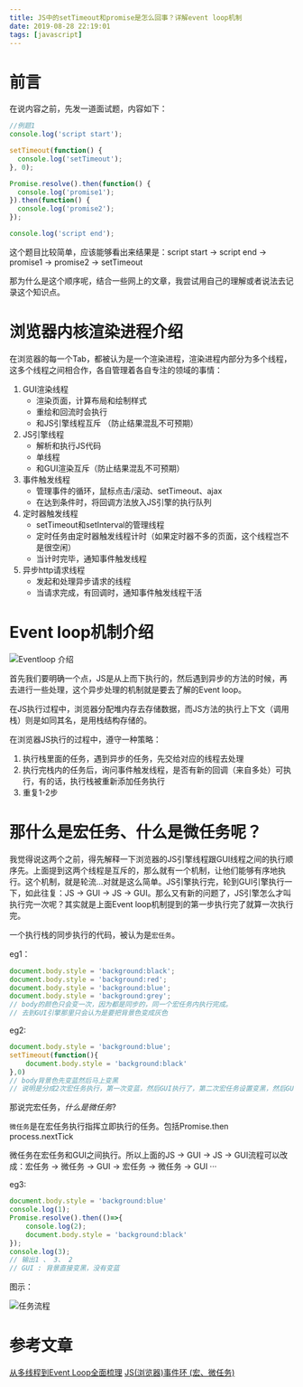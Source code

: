 ```yaml
---
title: JS中的setTimeout和promise是怎么回事？详解event loop机制
date: 2019-08-28 22:19:01
tags: [javascript]
---
```


# 前言

在说内容之前，先发一道面试题，内容如下：
```javascript
//例题1
console.log('script start');

setTimeout(function() {
  console.log('setTimeout');
}, 0);

Promise.resolve().then(function() {
  console.log('promise1');
}).then(function() {
  console.log('promise2');
});

console.log('script end');
```

这个题目比较简单，应该能够看出来结果是：script start -> script end -> promise1 -> promise2 -> setTimeout

那为什么是这个顺序呢，结合一些网上的文章，我尝试用自己的理解或者说法去记录这个知识点。

# 浏览器内核渲染进程介绍

在浏览器的每一个Tab，都被认为是一个渲染进程，渲染进程内部分为多个线程，这多个线程之间相合作，各自管理着各自专注的领域的事情：
1. GUI渲染线程
   - 渲染页面，计算布局和绘制样式
   - 重绘和回流时会执行
   - 和JS引擎线程互斥 （防止结果混乱不可预期）
2. JS引擎线程
   - 解析和执行JS代码
   - 单线程
   - 和GUI渲染互斥（防止结果混乱不可预期）
3. 事件触发线程
   - 管理事件的循环，鼠标点击/滚动、setTimeout、ajax
   - 在达到条件时，将回调方法放入JS引擎的执行队列
4. 定时器触发线程
   - setTimeout和setInterval的管理线程
   - 定时任务由定时器触发线程计时（如果定时器不多的页面，这个线程岂不是很空闲）
   - 当计时完毕，通知事件触发线程
5. 异步http请求线程
   - 发起和处理异步请求的线程
   - 当请求完成，有回调时，通知事件触发线程干活

# Event loop机制介绍

![Eventloop 介绍](http://ww3.sinaimg.cn/large/006y8mN6gy1g6frdhv7ecj30k00bmmxw.jpg)

首先我们要明确一个点，JS是从上而下执行的，然后遇到异步的方法的时候，再去进行一些处理，这个异步处理的机制就是要去了解的Event loop。

在JS执行过程中，浏览器分配堆内存去存储数据，而JS方法的执行上下文（调用栈）则是如同其名，是用栈结构存储的。

在浏览器JS执行的过程中，遵守一种策略：
1. 执行栈里面的任务，遇到异步的任务，先交给对应的线程去处理
2. 执行完栈内的任务后，询问事件触发线程，是否有新的回调（来自多处）可执行，有的话，执行栈被重新添加任务执行
3. 重复1-2步

# 那什么是宏任务、什么是微任务呢？

我觉得说这两个之前，得先解释一下浏览器的JS引擎线程跟GUI线程之间的执行顺序先。上面提到这两个线程是互斥的，那么就有一个机制，让他们能够有序地执行。这个机制，就是轮流...对就是这么简单。JS引擎执行完，轮到GUI引擎执行一下，如此往复：JS -> GUI -> JS -> GUI。那么又有新的问题了，JS引擎怎么才叫执行完一次呢？其实就是上面Event loop机制提到的第一步执行完了就算一次执行完。

一个执行栈的同步执行的代码，被认为是`宏任务`。

eg1：
```javascript
document.body.style = 'background:black';
document.body.style = 'background:red';
document.body.style = 'background:blue';
document.body.style = 'background:grey';
// body的颜色只会变一次，因为都是同步的，同一个宏任务内执行完成。
// 去到GUI引擎那里只会认为是要把背景色变成灰色
```

eg2:
```javascript
document.body.style = 'background:blue';
setTimeout(function(){
    document.body.style = 'background:black'
},0)
// body背景色先变蓝然后马上变黑
// 说明是分成2次宏任务执行，第一次变蓝，然后GUI执行了，第二次宏任务设置变黑，然后GUI再执行
```

那说完宏任务，*什么是微任务*?

`微任务`是在宏任务执行指挥立即执行的任务。包括Promise.then process.nextTick

微任务在宏任务和GUI之间执行。所以上面的JS -> GUI -> JS -> GUI流程可以改成：宏任务 -> 微任务 -> GUI -> 宏任务 -> 微任务 -> GUI ···

eg3:
```javascript
document.body.style = 'background:blue'
console.log(1);
Promise.resolve().then(()=>{
    console.log(2);
    document.body.style = 'background:black'
});
console.log(3);
// 输出1 、 3、 2
// GUI : 背景直接变黑，没有变蓝
```


图示：

![任务流程](http://ww2.sinaimg.cn/large/006y8mN6gy1g6ftkm4jztj30at0gpmxk.jpg)


# 参考文章
[从多线程到Event Loop全面梳理](https://juejin.im/post/5d5b4c2df265da03dd3d73e5)
[JS(浏览器)事件环 (宏、微任务)](https://juejin.im/post/5d552275e51d456201486e24)

